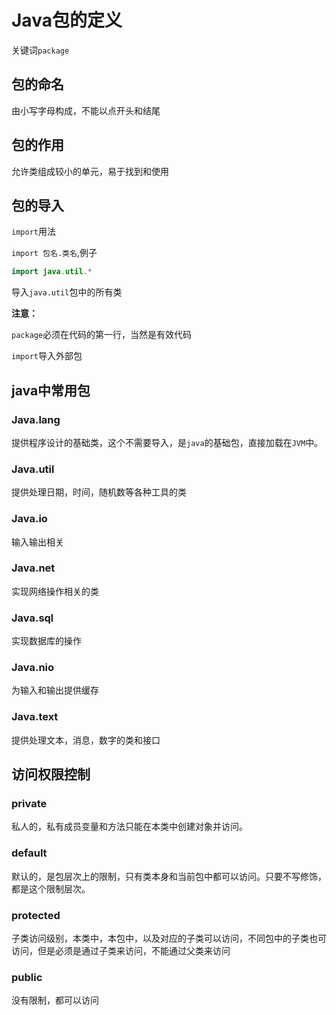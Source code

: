 # Java包的定义

关键词`package`

## 包的命名

由小写字母构成，不能以点开头和结尾

## 包的作用

允许类组成较小的单元，易于找到和使用

## 包的导入

`import`用法

`import 包名.类名`,例子

```java
import java.util.*
```

导入`java.util`包中的所有类

**注意：**

`package`必须在代码的第一行，当然是有效代码

`import`导入外部包

## java中常用包

### Java.lang

提供程序设计的基础类，这个不需要导入，是`java`的基础包，直接加载在`JVM`中。

### Java.util

提供处理日期，时间，随机数等各种工具的类

### Java.io

输入输出相关

### Java.net

实现网络操作相关的类

### Java.sql

实现数据库的操作

### Java.nio

为输入和输出提供缓存

### Java.text

提供处理文本，消息，数字的类和接口

## 访问权限控制

### private

私人的，私有成员变量和方法只能在本类中创建对象并访问。

### default

默认的，是包层次上的限制，只有类本身和当前包中都可以访问。只要不写修饰，都是这个限制层次。

### protected

子类访问级别，本类中，本包中，以及对应的子类可以访问，不同包中的子类也可访问，但是必须是通过子类来访问，不能通过父类来访问

### public

没有限制，都可以访问





